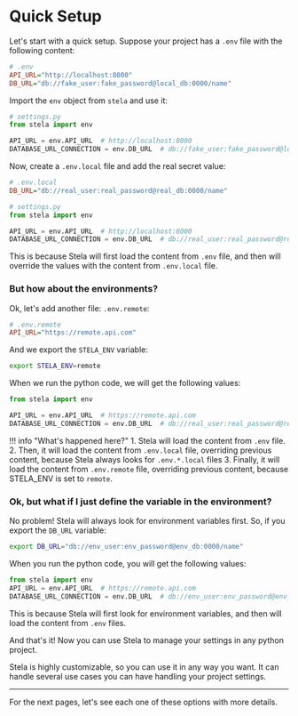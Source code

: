 # Quick Setup

Let's start with a quick setup. Suppose your project has a `.env` file with the following content:

```ini
# .env
API_URL="http://localhost:8000"
DB_URL="db://fake_user:fake_password@local_db:0000/name"
```

Import the `env` object from `stela` and use it:

```python
# settings.py
from stela import env

API_URL = env.API_URL  # http://localhost:8000
DATABASE_URL_CONNECTION = env.DB_URL  # db://fake_user:fake_password@local_db:0000/name

```

Now, create a `.env.local` file and add the real secret value:

```ini
# .env.local
DB_URL="db://real_user:real_password@real_db:0000/name"
```

```python
# settings.py
from stela import env

API_URL = env.API_URL  # http://localhost:8000
DATABASE_URL_CONNECTION = env.DB_URL  # db://real_user:real_password@real_db:0000/name
```

This is because Stela will first load the content from `.env` file, and then will override the values with the content from `.env.local` file.

### But how about the environments?

Ok, let's add another file: `.env.remote`:

```ini
# .env.remote
API_URL="https://remote.api.com"
```

And we export the `STELA_ENV` variable:

```bash
export STELA_ENV=remote
```

When we run the python code, we will get the following values:

```python
from stela import env

API_URL = env.API_URL  # https://remote.api.com
DATABASE_URL_CONNECTION = env.DB_URL  # db://real_user:real_password@real_db:0000/name
```

!!! info "What's happened here?"
    1. Stela will load the content from `.env` file.
    2. Then, it will load the content from `.env.local` file, overriding previous content, because Stela always looks for `.env.*.local` files
    3. Finally, it will load the content from `.env.remote` file, overriding previous content, because STELA_ENV is set to `remote`.

### Ok, but what if I just define the variable in the environment?
No problem! Stela will always look for environment variables first. So, if you export the `DB_URL` variable:

```bash
export DB_URL="db://env_user:env_password@env_db:0000/name"
```

When you run the python code, you will get the following values:

```python
from stela import env
API_URL = env.API_URL  # https://remote.api.com
DATABASE_URL_CONNECTION = env.DB_URL  # db://env_user:env_password@env_db:0000/name
```

This is because Stela will first look for environment variables, and then will load the content from `.env` files.

And that's it! Now you can use Stela to manage your settings in any python project.

Stela is highly customizable, so you can use it in any way you want. It can handle several use cases you can have
handling your project settings.

---

For the next pages, let's see each one of these options with more details.
